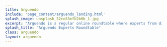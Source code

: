 ```yaml
---
title: Arguendo
include: 'page_content/arguendo_landing.html'
splash_image: unsplash_52ce83efb2b0b_1.jpg
excerpt: "Arguendo is a regular online roundtable where experts from different perspectives discuss and debate a pressing issue in the field of international criminal justice."
splash_title: "Arguendo Experts Roundtable"
class: arguendo
layout: arguendo
---
```

